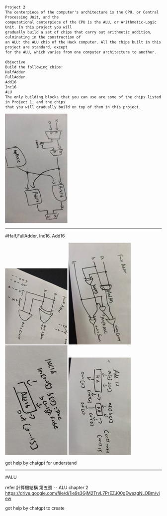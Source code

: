 ```
Project 2
The centerpiece of the computer's architecture is the CPU, or Central Processing Unit, and the
computational centerpiece of the CPU is the ALU, or Arithmetic-Logic Unit. In this project you will
gradually build a set of chips that carry out arithmetic addition, culminating in the construction of
an ALU: the ALU chip of the Hack computer. All the chips built in this project are standard, except
for the ALU, which varies from one computer architecture to another.

Objective
Build the following chips:
HalfAdder
FullAdder
Add16
Inc16
ALU
The only building blocks that you can use are some of the chips listed in Project 1, and the chips
that you will gradually build on top of them in this project.
```

<img src="images/image7.png" width="200">

----

#Half,FullAdder, Inc16, Add16

<img src="images/1.png" width="200">
<img src="images/2.png" width="200">
<img src="images/3.png" width="200">
<img src="images/4.png" width="200">

got help by chatgpt for understand

-----

#ALU

refer 計算機結構 第五週 -- ALU
chapter 2 
https://drive.google.com/file/d/1ie9s3GjM2TrvL7PrEZJ00gEwezgNLOBm/view

got help by chatgpt to create